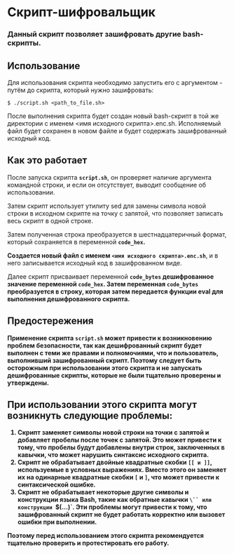 # Скрипт-шифровальщик
### Данный скрипт позволяет зашифровать другие bash-скрипты.

## Использование
Для использования скрипта необходимо запустить его с аргументом - путём до скрипта, который нужно зашифровать:

```
$ ./script.sh <path_to_file.sh>
```
После выполнения скрипта будет создан новый bash-скрипт в той же директории с именем <имя исходного скрипта>.enc.sh. Исполняемый файл будет сохранен в новом файле и будет содержать зашифрованный исходный код.

## Как это работает
После запуска скрипта <b>`script.sh`</b>, он проверяет наличие аргумента командной строки, и если он отсутствует, выводит сообщение об использовании.

Затем скрипт использует утилиту sed для замены символа новой строки в исходном скрипте на точку с запятой, что позволяет записать весь скрипт в одной строке.

Затем полученная строка преобразуется в шестнадцатеричный формат, который сохраняется в переменной <b>`code_hex`.

Создается новый файл с именем `<имя исходного скрипта>.enc.sh`</b>, и в него записывается исходный код в зашифрованном виде.

Далее скрипт присваивает переменной <b>`code_bytes` дешифрованное значение переменной <b>`code_hex`. Затем переменная <b>`code_bytes` преобразуется в строку, которая затем передается функции eval для выполнения дешифрованного скрипта.

## Предостережения
Применение скрипта <b>`script.sh`</b> может привести к возникновению проблем безопасности, так как дешифрованный скрипт будет выполнен с теми же правами и полномочиями, что и пользователь, выполнивший зашифрованный скрипт. Поэтому следует быть осторожным при использовании этого скрипта и не запускать дешифрованные скрипты, которые не были тщательно проверены и утверждены.

## При использовании этого скрипта могут возникнуть следующие проблемы:

1. Скрипт заменяет символы новой строки на точки с запятой и добавляет пробелы после точек с запятой. Это может привести к тому, что пробелы будут добавлены внутри строк, заключенных в кавычки, что может нарушить синтаксис исходного скрипта.
2. Скрипт не обрабатывает двойные квадратные скобки `[[ и ]]`, используемые в условных выражениях. Вместо этого он заменяет их на одинарные квадратные скобки `[` и `]`, что может привести к синтаксической ошибке.
3. Скрипт не обрабатывает некоторые другие символы и конструкции языка Bash, такие как обратные кавычки `\`` или конструкции `$(…)`. Эти проблемы могут привести к тому, что зашифрованный скрипт не будет работать корректно или вызовет ошибки при выполнении. 

Поэтому перед использованием этого скрипта рекомендуется тщательно проверить и протестировать его работу.
